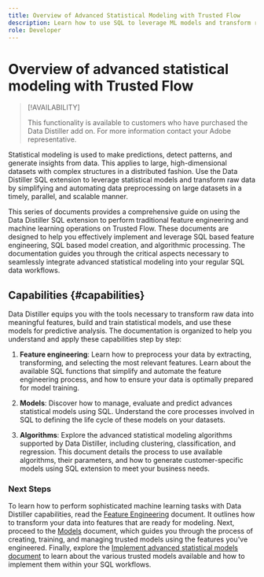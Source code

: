 ```yaml
---
title: Overview of Advanced Statistical Modeling with Trusted Flow
description: Learn how to use SQL to leverage ML models and transform raw data into actionable insights with improved accuracy. Enjoy simplified and automated data preprocessing on large datasets in a timely, parallel, and scalable manner with Data Distiller Feature Engineering SQL extension functions.
role: Developer
---
```

# Overview of advanced statistical modeling with Trusted Flow

>[!AVAILABILITY]
>
>This functionality is available to customers who have purchased the Data Distiller add on. For more information contact your Adobe representative.

Statistical modeling is used to make predictions, detect patterns, and generate insights from data. This applies to large, high-dimensional datasets with complex structures in a distributed fashion. Use the Data Distiller SQL extension to leverage statistical models and transform raw data by simplifying and automating data preprocessing on large datasets in a timely, parallel, and scalable manner.

This series of documents provides a comprehensive guide on using the Data Distiller SQL extension to perform traditional feature engineering and machine learning operations on Trusted Flow. These documents are designed to help you effectively implement and leverage SQL based feature engineering, SQL based model creation, and algorithmic processing. The documentation guides you through the critical aspects necessary to seamlessly integrate advanced statistical modeling into your regular SQL data workflows.

## Capabilities {#capabilities}

Data Distiller equips you with the tools necessary to transform raw data into meaningful features, build and train statistical models, and use these models for predictive analysis. The documentation is organized to help you understand and apply these capabilities step by step:

1. **Feature engineering**: Learn how to preprocess your data by extracting, transforming, and selecting the most relevant features. Learn about the available SQL functions that simplify and automate the feature engineering process, and how to ensure your data is optimally prepared for model training.

2. **Models**: Discover how to manage, evaluate and predict advances statistical models using SQL. Understand the core processes involved in SQL to defining the life cycle of these models on your datasets.

3. **Algorithms**: Explore the advanced statistical modeling algorithms supported by Data Distiller, including clustering, classification, and regression. This document details the process to use available algorithms, their parameters, and how to generate customer-specific models using SQL extension to meet your business needs.

### Next Steps

To learn how to perform sophisticated machine learning tasks with Data Distiller capabilities, read the [Feature Engineering](./feature-engineering.md) document. It outlines how to transform your data into features that are ready for modeling. Next, proceed to the [Models](./models.md) document, which guides you through the process of creating, training, and managing trusted models using the features you've engineered. Finally, explore the [Implement advanced statistical models document](./implement-models/implement-models.md) to learn about the various trusted models available and how to implement them within your SQL workflows.



